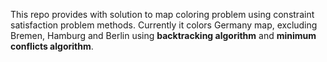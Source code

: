This repo provides with solution to map coloring problem using constraint satisfaction problem methods. 
Currently it colors Germany map, excluding Bremen, Hamburg and Berlin using **backtracking algorithm** and **minimum conflicts algorithm**.

